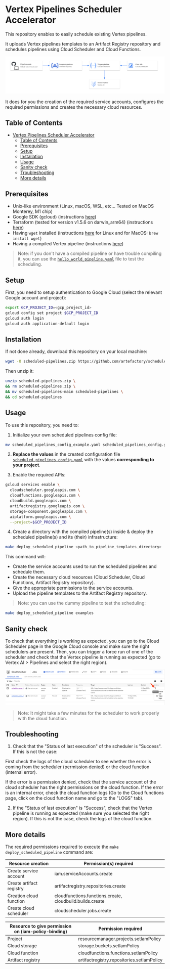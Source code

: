 # Vertex Pipelines Scheduler Accelerator

This repository enables to easily schedule existing Vertex pipelines.

It uploads Vertex pipelines templates to an Artifact Registry repository and schedules pipelines using Cloud Scheduler and Cloud Functions.

<img src="assets/infra.png">

It does for you the creation of the required service accounts, configures the required permissions and creates the necessary cloud resources.

## Table of Contents

- [Vertex Pipelines Scheduler Accelerator](#vertex-pipelines-scheduler-accelerator)
  - [Table of Contents](#table-of-contents)
  - [Prerequisites](#prerequisites)
  - [Setup](#setup)
  - [Installation](#installation)
  - [Usage](#usage)
  - [Sanity check](#sanity-check)
  - [Troubleshooting](#troubleshooting)
  - [More details](#more-details)

## Prerequisites

- Unix-like environment (Linux, macOS, WSL, etc... Tested on MacOS Monterey, M1 chip)
- Google SDK (gcloud) (instructions [here](https://cloud.google.com/sdk/docs/install#installation_instructions))
- Terraform (tested for version v1.5.6 on darwin_arm64) (instructions [here](https://developer.hashicorp.com/terraform/tutorials/aws-get-started/install-cli#install-terraform))
- Having `wget` installed (instructions [here](https://www.gnu.org/software/wget/) for Linux and for MacOS: `brew install wget`)
- Having a compiled Vertex pipeline (instructions [here](https://cloud.google.com/vertex-ai/docs/pipelines/build-pipeline#compile_your_pipeline_into_a_yaml_file))

> Note: if you don't have a compiled pipeline or have trouble compiling it, you can use the [`hello_world_pipeline.yaml`](examples/hello_world_pipeline.yaml) file to test the scheduling.

## Setup

First, you need to setup authentication to Google Cloud (select the relevant Google account and project):

```bash
export GCP_PROJECT_ID=<gcp_project_id>
gcloud config set project $GCP_PROJECT_ID
gcloud auth login
gcloud auth application-default login
```

## Installation

If not done already, download this repository on your local machine:

```bash
wget -O scheduled-pipelines.zip https://github.com/artefactory/scheduled-pipelines/archive/main.zip
```

Then unzip it:

```bash
unzip scheduled-pipelines.zip \
&& rm scheduled-pipelines.zip \
&& mv scheduled-pipelines-main scheduled-pipelines \
&& cd scheduled-pipelines
```

## Usage

To use this repository, you need to:

1. Initialize your own scheduled pipelines config file:

```bash
mv scheduled_pipelines_config_example.yaml scheduled_pipelines_config.yaml
```

2. **Replace the values** in the created configuration file  [`scheduled_pipelines_config.yaml`](scheduled_pipelines_config.yaml) with the values **corresponding to your project**.

3. Enable the required APIs:

```bash
gcloud services enable \
  cloudscheduler.googleapis.com \
  cloudfunctions.googleapis.com \
  cloudbuild.googleapis.com \
  artifactregistry.googleapis.com \
  storage-component.googleapis.com \
  aiplatform.googleapis.com \
  --project=$GCP_PROJECT_ID
```

4. Create a directory with the compiled pipeline(s) inside & deploy the scheduled pipeline(s) and its (their) infrastructure:

```bash
make deploy_scheduled_pipeline <path_to_pipeline_templates_directory>
```

This command will:

- Create the service accounts used to run the scheduled pipelines and schedule them.
- Create the necessary cloud resources (Cloud Scheduler, Cloud Functions, Artifact Registry repository).
- Give the appropriate permissions to the service accounts.
- Upload the pipeline templates to the Artifact Registry repository.

> Note: you can use the dummy pipeline to test the scheduling:
```bash
make deploy_scheduled_pipeline examples
```

## Sanity check

To check that everything is working as expected, you can go to the Cloud Scheduler page in the Google Cloud console and make sure the right schedulers are present.
Then, you can trigger a force run of one of the scheduler and check that the Vertex pipeline is running as expected (go to Vertex AI > Pipelines and select the right region).

<img src="assets/cloud_schedulers.png" alt="Cloud schedulers" />

> Note: It might take a few minutes for the scheduler to work properly with the cloud function.

## Troubleshooting

1. Check that the "Status of last execution" of the scheduler is "Success". If this is not the case:

First check the logs of the cloud scheduler to see whether the error is coming from the scheduler (permission denied) or the cloud function (internal error).

If the error is a permission denied, check that the service account of the cloud scheduler has the right permissions on the cloud function. If the error is an internal error, check the cloud function logs (Go to the Cloud functions page, click on the cloud function name and go to the "LOGS" tab).

2. If the "Status of last execution" is "Success", check that the Vertex pipeline is running as expected (make sure you selected the right region). If this is not the case, check the logs of the cloud function.

## More details

The required permissions required to execute the `make deploy_scheduled_pipeline` command are:

| Resource creation        | Permission(s) required                                    |
| ------------------------ | --------------------------------------------------------- |
| Create service account   | iam.serviceAccounts.create                                |
| Create artifact registry | artifactregistry.repositories.create                      |
| Creation cloud function  | cloudfunctions.functions.create, cloudbuild.builds.create |
| Create cloud scheduler   | cloudscheduler.jobs.create                                |

| Resource to give permission on (iam-policy-binding) | Permission required                        |
| ----------------- | ------------------------------------------ |
| Project           | resourcemanager.projects.setIamPolicy      |
| Cloud storage     | storage.buckets.setIamPolicy               |
| Cloud function    | cloudfunctions.functions.setIamPolicy      |
| Artifact registry | artifactregistry.repositories.setIamPolicy |
